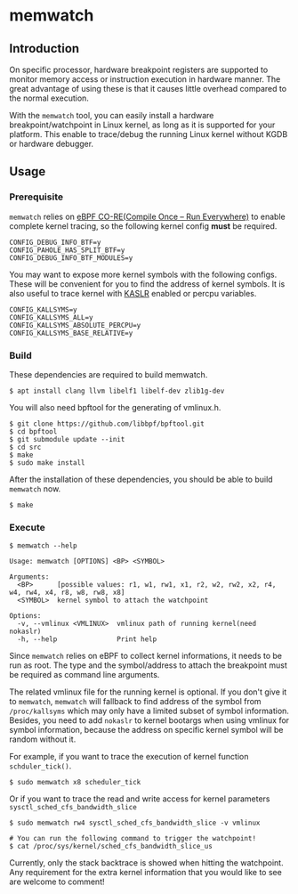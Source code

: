 # memwatch

## Introduction

On specific processor, hardware breakpoint registers are supported to monitor
memory access or instruction execution in hardware manner. The great advantage
of using these is that it causes little overhead compared to the normal
execution.

With the `memwatch` tool, you can easily install a hardware
breakpoint/watchpoint in Linux kernel, as long as it is supported for your
platform. This enable to trace/debug the running Linux kernel without KGDB or
hardware debugger.

## Usage

### Prerequisite

`memwatch` relies on
[eBPF CO-RE(Compile Once – Run Everywhere)](https://docs.kernel.org/bpf/libbpf/libbpf_overview.html#bpf-co-re-compile-once-run-everywhere)
to enable complete kernel tracing, so the following kernel config **must**
be required.

```
CONFIG_DEBUG_INFO_BTF=y
CONFIG_PAHOLE_HAS_SPLIT_BTF=y
CONFIG_DEBUG_INFO_BTF_MODULES=y
```

You may want to expose more kernel symbols with the following configs.
These will be convenient for you to find the address of kernel symbols. It is
also useful to trace kernel with
[KASLR](https://en.wikipedia.org/wiki/Address_space_layout_randomization)
enabled or percpu variables.

```
CONFIG_KALLSYMS=y
CONFIG_KALLSYMS_ALL=y
CONFIG_KALLSYMS_ABSOLUTE_PERCPU=y
CONFIG_KALLSYMS_BASE_RELATIVE=y
```

### Build

These dependencies are required to build memwatch.

```
$ apt install clang llvm libelf1 libelf-dev zlib1g-dev
```

You will also need bpftool for the generating of vmlinux.h.

```
$ git clone https://github.com/libbpf/bpftool.git
$ cd bpftool
$ git submodule update --init
$ cd src
$ make
$ sudo make install
```

After the installation of these dependencies, you should be able to build
`memwatch` now.

```
$ make
```

### Execute

```
$ memwatch --help

Usage: memwatch [OPTIONS] <BP> <SYMBOL>

Arguments:
  <BP>      [possible values: r1, w1, rw1, x1, r2, w2, rw2, x2, r4, w4, rw4, x4, r8, w8, rw8, x8]
  <SYMBOL>  kernel symbol to attach the watchpoint

Options:
  -v, --vmlinux <VMLINUX>  vmlinux path of running kernel(need nokaslr)
  -h, --help               Print help
```

Since `memwatch` relies on eBPF to collect kernel informations, it needs to be
run as root. The type and the symbol/address to attach the breakpoint must
be required as command line arguments.

The related vmlinux file for the running kernel is optional. If you don't give
it to `memwatch`, `memwatch` will fallback to find address of the symbol from
`/proc/kallsyms` which may only have a limited subset of symbol information.
Besides, you need to add `nokaslr` to kernel bootargs when using vmlinux for
symbol information, because the address on specific kernel symbol will be
random without it.

For example, if you want to trace the execution of kernel function
`schduler_tick()`.

```
$ sudo memwatch x8 scheduler_tick
```

Or if you want to trace the read and write access for kernel parameters
`sysctl_sched_cfs_bandwidth_slice`

```
$ sudo memwatch rw4 sysctl_sched_cfs_bandwidth_slice -v vmlinux

# You can run the following command to trigger the watchpoint!
$ cat /proc/sys/kernel/sched_cfs_bandwidth_slice_us
```

Currently, only the stack backtrace is showed when hitting the watchpoint. Any
requirement for the extra kernel information that you would like to see are
welcome to comment!
